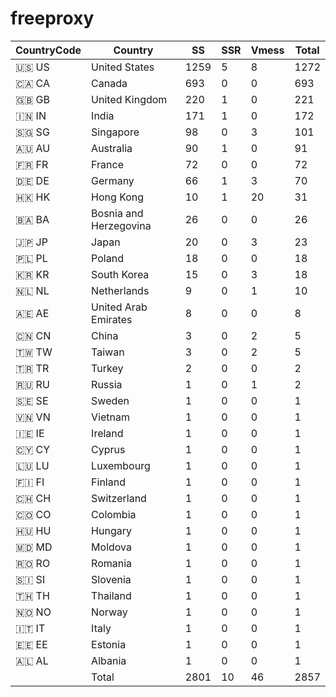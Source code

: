 # freeproxy

|CountryCode|Country|SS|SSR|Vmess|Total|
|  ----  | ----  |  ----  | ----  |  ----  | ----  |
|🇺🇸 US|United States|1259|5|8|1272|
|🇨🇦 CA|Canada|693|0|0|693|
|🇬🇧 GB|United Kingdom|220|1|0|221|
|🇮🇳 IN|India|171|1|0|172|
|🇸🇬 SG|Singapore|98|0|3|101|
|🇦🇺 AU|Australia|90|1|0|91|
|🇫🇷 FR|France|72|0|0|72|
|🇩🇪 DE|Germany|66|1|3|70|
|🇭🇰 HK|Hong Kong|10|1|20|31|
|🇧🇦 BA|Bosnia and Herzegovina|26|0|0|26|
|🇯🇵 JP|Japan|20|0|3|23|
|🇵🇱 PL|Poland|18|0|0|18|
|🇰🇷 KR|South Korea|15|0|3|18|
|🇳🇱 NL|Netherlands|9|0|1|10|
|🇦🇪 AE|United Arab Emirates|8|0|0|8|
|🇨🇳 CN|China|3|0|2|5|
|🇹🇼 TW|Taiwan|3|0|2|5|
|🇹🇷 TR|Turkey|2|0|0|2|
|🇷🇺 RU|Russia|1|0|1|2|
|🇸🇪 SE|Sweden|1|0|0|1|
|🇻🇳 VN|Vietnam|1|0|0|1|
|🇮🇪 IE|Ireland|1|0|0|1|
|🇨🇾 CY|Cyprus|1|0|0|1|
|🇱🇺 LU|Luxembourg|1|0|0|1|
|🇫🇮 FI|Finland|1|0|0|1|
|🇨🇭 CH|Switzerland|1|0|0|1|
|🇨🇴 CO|Colombia|1|0|0|1|
|🇭🇺 HU|Hungary|1|0|0|1|
|🇲🇩 MD|Moldova|1|0|0|1|
|🇷🇴 RO|Romania|1|0|0|1|
|🇸🇮 SI|Slovenia|1|0|0|1|
|🇹🇭 TH|Thailand|1|0|0|1|
|🇳🇴 NO|Norway|1|0|0|1|
|🇮🇹 IT|Italy|1|0|0|1|
|🇪🇪 EE|Estonia|1|0|0|1|
|🇦🇱 AL|Albania|1|0|0|1|
||Total|2801|10|46|2857|
